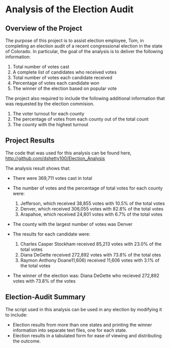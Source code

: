 # Analysis of the Election Audit

## Overview of the Project

The purpose of this project is to assist election employee, Tom, in completing an election audit of a recent congressional 
election in the state of Colorado. In particular, the goal of the analysis is to deliver the following information: 

1. Total number of votes cast
2. A complete list of candidates who received votes
3. Total number of votes each candidate received
4. Percentage of votes each candidate won
5. The winner of the election based on popular vote

The project also required to include the following additional information that was requested by the election commision.

1. The voter turnout for each county
2. The percentage of votes from each county out of the total count
3. The county with the highest turnout

## Project Results

The code that was used for this analysis can be found here, http://github.com/dshetty100/Election_Analysis 

The analysis result shows that:
- There were 369,711 votes cast in total

- The number of votes and the percentage of total votes for each county were:

  1. Jefferson, which received 38,855 votes with 10.5% of the total votes
  2. Denver, which received 306,055 votes with 82.8% of the total votes
  3. Arapahoe, which received 24,801 votes with 6.7% of the total votes

- The county with the largest number of votes was Denver

- The results for each candidate were:

  1.  Charles Casper Stockham received 85,213 votes with 23.0% of the total votes
  2.  Diana DeGette received 272,892 votes with 73.8% of the total otes
  3.  Raymon Anthony Doane11,606) received 11,606 votes with 3.1% of the total votes

- The winner of the election was:
  Diana DeGette who recieved 272,892 votes with 73.8% of the votes
 
## Election-Audit Summary

The script used in this analysis can be used in any election by modifying it to include:

- Election results from more than one states and printing the winner information into separate text files, one for each state.
- Election results in a tabulated form for ease of viewing and distributing the outcome. 
